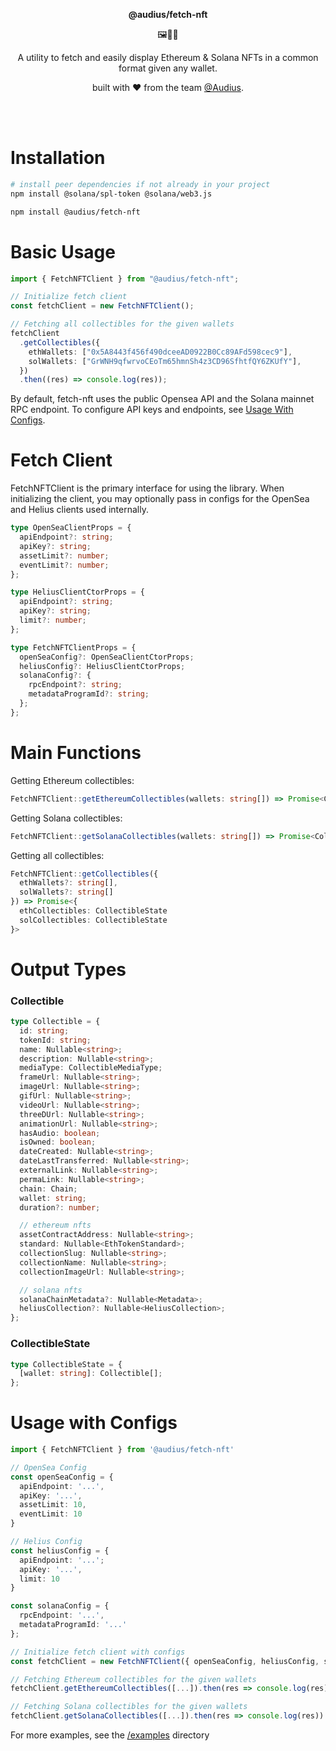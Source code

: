 <p align="center">
  <p align="center">
    <b>@audius/fetch-nft</b>
  </p>
  <p align="center">
    🖼🎑🌠
  </p>
  <p align="center">
    A utility to fetch and easily display Ethereum & Solana NFTs in a common format given any wallet.
  </p>
  <p align="center">
    built with ❤️ from the team <a href="https://audius.org">@Audius</a>.
  </p>
</p>

<br/>
<br/>

# Installation

```bash
# install peer dependencies if not already in your project
npm install @solana/spl-token @solana/web3.js

npm install @audius/fetch-nft
```

# Basic Usage

```ts
import { FetchNFTClient } from "@audius/fetch-nft";

// Initialize fetch client
const fetchClient = new FetchNFTClient();

// Fetching all collectibles for the given wallets
fetchClient
  .getCollectibles({
    ethWallets: ["0x5A8443f456f490dceeAD0922B0Cc89AFd598cec9"],
    solWallets: ["GrWNH9qfwrvoCEoTm65hmnSh4z3CD96SfhtfQY6ZKUfY"],
  })
  .then((res) => console.log(res));
```

By default, fetch-nft uses the public Opensea API and the Solana mainnet RPC endpoint. To configure API keys and endpoints, see [Usage With Configs](#usage-with-configs).

# Fetch Client

FetchNFTClient is the primary interface for using the library. When initializing the client, you may optionally pass in configs for the OpenSea and Helius clients used internally.

```ts
type OpenSeaClientProps = {
  apiEndpoint?: string;
  apiKey?: string;
  assetLimit?: number;
  eventLimit?: number;
};

type HeliusClientCtorProps = {
  apiEndpoint?: string;
  apiKey?: string;
  limit?: number;
};

type FetchNFTClientProps = {
  openSeaConfig?: OpenSeaClientCtorProps;
  heliusConfig?: HeliusClientCtorProps;
  solanaConfig?: {
    rpcEndpoint?: string;
    metadataProgramId?: string;
  };
};
```

# Main Functions

Getting Ethereum collectibles:

```ts
FetchNFTClient::getEthereumCollectibles(wallets: string[]) => Promise<CollectibleState>
```

Getting Solana collectibles:

```ts
FetchNFTClient::getSolanaCollectibles(wallets: string[]) => Promise<CollectibleState>
```

Getting all collectibles:

```ts
FetchNFTClient::getCollectibles({
  ethWallets?: string[],
  solWallets?: string[]
}) => Promise<{
  ethCollectibles: CollectibleState
  solCollectibles: CollectibleState
}>
```

# Output Types

### Collectible

```ts
type Collectible = {
  id: string;
  tokenId: string;
  name: Nullable<string>;
  description: Nullable<string>;
  mediaType: CollectibleMediaType;
  frameUrl: Nullable<string>;
  imageUrl: Nullable<string>;
  gifUrl: Nullable<string>;
  videoUrl: Nullable<string>;
  threeDUrl: Nullable<string>;
  animationUrl: Nullable<string>;
  hasAudio: boolean;
  isOwned: boolean;
  dateCreated: Nullable<string>;
  dateLastTransferred: Nullable<string>;
  externalLink: Nullable<string>;
  permaLink: Nullable<string>;
  chain: Chain;
  wallet: string;
  duration?: number;

  // ethereum nfts
  assetContractAddress: Nullable<string>;
  standard: Nullable<EthTokenStandard>;
  collectionSlug: Nullable<string>;
  collectionName: Nullable<string>;
  collectionImageUrl: Nullable<string>;

  // solana nfts
  solanaChainMetadata?: Nullable<Metadata>;
  heliusCollection?: Nullable<HeliusCollection>;
};
```

### CollectibleState

```ts
type CollectibleState = {
  [wallet: string]: Collectible[];
};
```

# Usage with Configs

```ts
import { FetchNFTClient } from '@audius/fetch-nft'

// OpenSea Config
const openSeaConfig = {
  apiEndpoint: '...',
  apiKey: '...',
  assetLimit: 10,
  eventLimit: 10
}

// Helius Config
const heliusConfig = {
  apiEndpoint: '...';
  apiKey: '...',
  limit: 10
}

const solanaConfig = {
  rpcEndpoint: '...',
  metadataProgramId: '...'
};

// Initialize fetch client with configs
const fetchClient = new FetchNFTClient({ openSeaConfig, heliusConfig, solanaConfig })

// Fetching Ethereum collectibles for the given wallets
fetchClient.getEthereumCollectibles([...]).then(res => console.log(res))

// Fetching Solana collectibles for the given wallets
fetchClient.getSolanaCollectibles([...]).then(res => console.log(res))
```

For more examples, see the [/examples](/examples) directory
